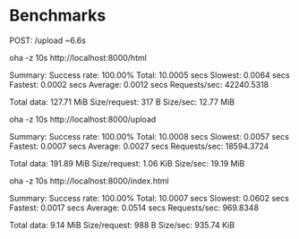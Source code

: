 # Benchmarks

POST: /upload
~6.6s

oha -z 10s http://localhost:8000/html

Summary:
  Success rate: 100.00%
  Total:        10.0005 secs
  Slowest:      0.0064 secs
  Fastest:      0.0002 secs
  Average:      0.0012 secs
  Requests/sec: 42240.5318

  Total data:   127.71 MiB
  Size/request: 317 B
  Size/sec:     12.77 MiB

oha -z 10s http://localhost:8000/upload

Summary:
  Success rate: 100.00%
  Total:        10.0008 secs
  Slowest:      0.0057 secs
  Fastest:      0.0007 secs
  Average:      0.0027 secs
  Requests/sec: 18594.3724

  Total data:   191.89 MiB
  Size/request: 1.06 KiB
  Size/sec:     19.19 MiB

oha -z 10s http://localhost:8000/index.html

Summary:
  Success rate: 100.00%
  Total:        10.0007 secs
  Slowest:      0.0602 secs
  Fastest:      0.0017 secs
  Average:      0.0514 secs
  Requests/sec: 969.8348

  Total data:   9.14 MiB
  Size/request: 988 B
  Size/sec:     935.74 KiB